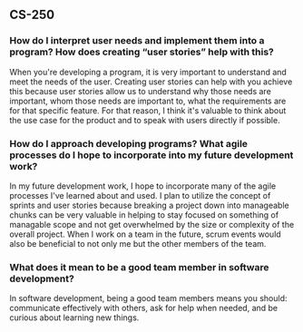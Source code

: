 ## CS-250

### How do I interpret user needs and implement them into a program? How does creating “user stories” help with this?
When you're developing a program, it is very important to understand and meet the needs of the user. Creating user stories can help with you achieve this because user stories allow us to understand why those needs are important, whom those needs are important to, what the requirements are for that specific feature. For that reason, I think it's valuable to think about the use case for the product and to speak with users directly if possible.

### How do I approach developing programs? What agile processes do I hope to incorporate into my future development work?
In my future development work, I hope to incorporate many of the agile processes I've learned about and used. I plan to utilize the concept of sprints and user stories because breaking a project down into manageable chunks can be very valuable in helping to stay focused on something of managable scope and not get overwhelmed by the size or complexity of the overall project. When I work on a team in the future, scrum events would also be beneficial to not only me but the other members of the team. 

### What does it mean to be a good team member in software development?
In software development, being a good team members means you should: communicate effectively with others, ask for help when needed, and be curious about learning new things. 

